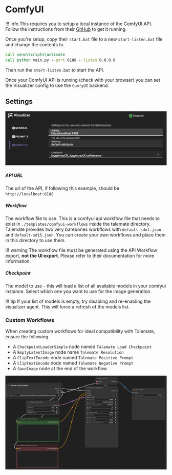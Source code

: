 # ComfyUI

!!! info
    This requires you to setup a local instance of the ComfyUI API. Follow the instructions from their [GitHub](https://github.com/comfyanonymous/ComfyUI) to get it running.

Once you're setup, copy their `start.bat` file to a new `start-listen.bat` file and change the contents to.

```bat
call venv\Scripts\activate
call python main.py --port 8188 --listen 0.0.0.0
``` 

Then run the `start-listen.bat` to start the API.

Once your ComfyUI API is running (check with your browser) you can set the Visualizer config to use the `ComfyUI` backend.

## Settings

![Visual agent comfyui settings](../../../../img/0.26.0/visual-agent-comfyui-settings.png)

##### API URL

The url of the API, if following this example, should be `http://localhost:8188`

##### Workflow

The workflow file to use. This is a comfyui api workflow file that needs to exist in `./templates/comfyui-workflows` inside the talemate directory. Talemate provides two very barebones workflows with `default-sdxl.json` and `default-sd15.json`. You can create your own workflows and place them in this directory to use them. 

!!! warning
    The workflow file must be generated using the API Workflow export, **not the UI export**. Please refer to their documentation for more information.

##### Checkpoint

The model to use - this will load a list of all available models in your comfyui instance. Select which one you want to use for the image generation.

!!! tip
    If your list of models is empty, try disabling and re-enabling the visualizer agent. This will force a refresh of the models list.

### Custom Workflows

When creating custom workflows for ideal compatibility with Talemate, ensure the following.

- A `CheckpointLoaderSimple` node named `Talemate Load Checkpoint`
- A `EmptyLatentImage` node name `Talemate Resolution`
- A `ClipTextEncode` node named `Talemate Positive Prompt`
- A `ClipTextEncode` node named `Talemate Negative Prompt`
- A `SaveImage` node at the end of the workflow.

![ComfyUI Base workflow example](../../../../img/0.20.0/comfyui-base-workflow.png)